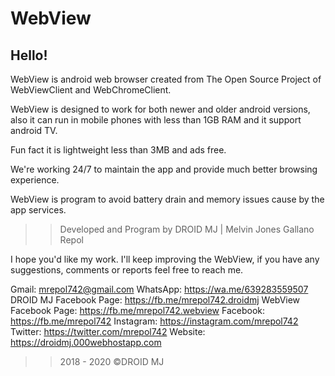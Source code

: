 # WebView 

## Hello!

WebView is android web browser created from The Open Source Project of WebViewClient and WebChromeClient. 

WebView is designed to work for both newer and older android versions, also it can run in mobile phones with less than 1GB RAM and it support android TV. 

Fun fact it is lightweight less than 3MB and ads free. 

We're working 24/7 to maintain the app and provide much better browsing experience. 

WebView is program to avoid battery drain and memory issues cause by the app services. 

>> Developed and Program by DROID MJ | Melvin Jones Gallano Repol


I hope you'd like my work. I'll keep improving the WebView, if you have any suggestions, comments or reports feel free to reach me.

Gmail: mrepol742@gmail.com
WhatsApp:  https://wa.me/639283559507
DROID MJ Facebook Page: https://fb.me/mrepol742.droidmj 
WebView Facebook Page: https://fb.me/mrepol742.webview
Facebook: https://fb.me/mrepol742
Instagram: https://instagram.com/mrepol742
Twitter: https://twitter.com/mrepol742
Website: https://droidmj.000webhostapp.com


>> 2018 - 2020 ©DROID MJ
